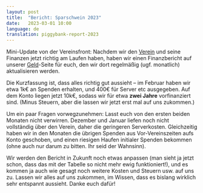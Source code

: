 ```yaml
---
layout: post
title:  "Bericht: Sparschwein 2023"
date:   2023-03-01 10:00
language: de
translation: piggybank-report-2023
---
```


Mini-Update von der Vereinsfront: Nachdem wir den [Verein](/verein) und seine Finanzen jetzt richtig am Laufen haben,
haben wir einen Finanzbericht auf unserer [Geld](/geld#finanzbericht)-Seite für euch, den wir dort regelmäßig (ugf.
monatlich) aktualisieren werden.

Die Kurzfassung ist, dass alles richtig gut aussieht – im Februar haben wir etwa 1k€ an Spenden erhalten, und 400€ für
Server etc ausgegeben. Auf dem Konto liegen jetzt 10k€, sodass wir für etwa **zwei Jahre** vorfinanziert sind. (Minus
Steuern, aber die lassen wir jetzt erst mal auf uns zukommen.)

Um ein paar Fragen vorwegzunehmen: Lasst euch von den ersten beiden Monaten nicht verwirren. Dezember und Januar liefen
noch nicht vollständig über den Verein, daher die geringeren Serverkosten. Gleichzeitig haben wir in den Monaten die
übrigen Spenden aus Vor-Vereinszeiten aufs Konto geschoben, und einen riesigen Haufen initialer Spenden bekommen (ohne
auch nur darum zu bitten. Ihr seid der Wahnsinn).

Wir werden den Bericht in Zukunft noch etwas anpassen (man sieht ja jetzt schon, dass das mit der Tabelle so nicht mehr
ewig funktioniert!), und es kommen ja auch wie gesagt noch weitere Kosten und Steuern usw. auf uns zu. Lassen wir alles
auf uns zukommen, im Wissen, dass es bislang wirklich sehr entspannt aussieht. Danke euch dafür!
